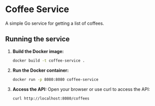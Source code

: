 # Coffee Service

A simple Go service for getting a list of coffees.

## Running the service

1.  **Build the Docker image:**
    ```bash
    docker build -t coffee-service .
    ```

2.  **Run the Docker container:**
    ```bash
    docker run -p 8080:8080 coffee-service
    ```

3.  **Access the API:**
    Open your browser or use curl to access the API:
    ```bash
    curl http://localhost:8080/coffees
    ```
